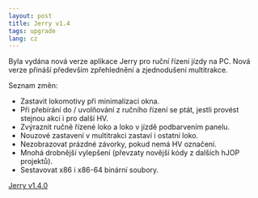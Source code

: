 ```yaml
---
layout: post
title: Jerry v1.4
tags: upgrade
lang: cz
---
```


Byla vydána nová verze aplikace Jerry pro ruční řízení jízdy na PC. Nová verze
přináší především zpřehlednění a zjednodušení multitrakce.

Seznam změn:

* Zastavit lokomotivy při minimalizaci okna.
* Při přebírání do / uvolňování z ručního řízení se ptát, jestli provést
  stejnou akci i pro další HV.
* Zvýraznit ručně řízené loko a loko v jízdě podbarvením panelu.
* Nouzové zastavení v multitrakci zastaví i ostatní loko.
* Nezobrazovat prázdné závorky, pokud nemá HV označení.
* Mnohá drobnější vylepšení (převzaty novější kódy z dalších hJOP projektů).
* Sestavovat x86 i x86-64 binární soubory.

<a class="btn" href="https://github.com/kmzbrnoI/Jerry/releases/tag/v1.4.0">Jerry v1.4.0</a>
